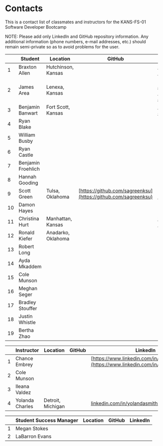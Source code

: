 # Contacts
This is a contact list of classmates and instructors for the KANS-FS-01 Software Developer Bootcamp

NOTE:  Please add only LinkedIn and GitHub repository information.  Any additional information (phone numbers, e-mail addresses, etc.) should remain semi-private so as to avoid problems for the user.

|     | Student | Location | GitHub | LinkedIn | Notes |
| --- |---------|----------|--------|----------|-------|
| 1 | Braxton Allen | Hutchinson, Kansas | []() | [linkedin.com/in/braxton-allen-745276204](linkedin.com/in/braxton-allen-745276204) | 
| 2 | James Area | Lenexa, Kansas |  | [https://www.linkedin.com/in/james-area-74399960](https://www.linkedin.com/in/james-area-74399960) |
| 3 | Benjamin Banwart | Fort Scott, Kansas |  | [linkedin.com/in/benjamin-banwart-490736224](linkedin.com/in/benjamin-banwart-490736224) |
| 4 | Ryan Blake |  |  |  |
| 5 | William Busby |  |  |  |
| 6 | Ryan Castle |  |  |  |
| 7 | Benjamin Froehlich |  |  |  |
| 8 | Hannah Gooding |  |  |  |
| 9 | Scott Green | Tulsa, Oklahoma | [https://github.com/sagreenksu](https://github.com/sagreenksu) | [https://www.linkedin.com/in/sagreenxyz](https://www.linkedin.com/in/sagreenxyz) |
| 10 | Damon Hayes |  |  |  |
| 11 | Christina Hurt | Manhattan, Kansas |  | [linkedin.com/in/christina-hurt-27445550](linkedin.com/in/christina-hurt-27445550) |
| 12 | Ronald Kiefer | Anadarko, Oklahoma |  |  |
| 13 | Robert Long |  |  |  |
| 14 | Ayda Mkaddem |  |  |  |
| 15 | Cole Munson |  |  |  |
| 16 | Meghan Seger |  |  |  |
| 17 | Bradley Stouffer |  |  |  |
| 18 | Justin Whistle |  |  |  |
| 19 | Bertha Zhao |  |  |  |

|     | Instructor | Location | GitHub | LinkedIn |
| --- |---------|----------|--------|----------|
| 1 | Chance Embrey |  |  | [https://www.linkedin.com/in/cembreyfarquhar](https://www.linkedin.com/in/cembreyfarquhar) |
| 2 | Cole Munson |  |  |  |
| 3 | Ileana Valdez |  |  |  |
| 4 | Yolanda Charles | Detroit, Michigan |  | [linkedin.com/in/yolandasmithcharles](linkedin.com/in/yolandasmithcharles) |


|     | Student Success Manager | Location | GitHub | LinkedIn |
| --- |---------|----------|--------|----------|
| 1 | Megan Stokes |  |  |  |
| 2 | LaBarron Evans |  |  |  |
